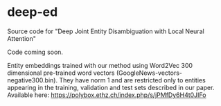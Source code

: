 # deep-ed
Source code for "Deep Joint Entity Disambiguation with Local Neural Attention"

Code coming soon.

Entity embeddings trained with our method using Word2Vec 300 dimensional pre-trained word vectors (GoogleNews-vectors-negative300.bin). They have norm 1 and are restricted only to entities appearing in the training, validation and test sets described in our paper. Available here: https://polybox.ethz.ch/index.php/s/jPMfDy6H4t0JIFo
